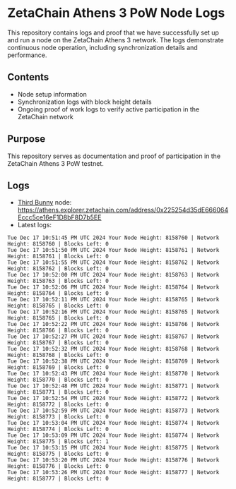 # ZetaChain Athens 3 PoW Node Logs
This repository contains logs and proof that we have successfully set up and run a node on the ZetaChain Athens 3 network. The logs demonstrate continuous node operation, including synchronization details and performance.

## Contents
- Node setup information
- Synchronization logs with block height details
- Ongoing proof of work logs to verify active participation in the ZetaChain network

## Purpose
This repository serves as documentation and proof of participation in the ZetaChain Athens 3 PoW testnet.

## Logs

- [Third Bunny](https://thirdbunny.xyz/) node: https://athens.explorer.zetachain.com/address/0x225254d35dE666064Eccc5ce16eF1D8bF8D7b5EE
- Latest logs:
```
Tue Dec 17 10:51:45 PM UTC 2024 Your Node Height: 8158760 | Network Height: 8158760 | Blocks Left: 0
Tue Dec 17 10:51:50 PM UTC 2024 Your Node Height: 8158761 | Network Height: 8158761 | Blocks Left: 0
Tue Dec 17 10:51:55 PM UTC 2024 Your Node Height: 8158762 | Network Height: 8158762 | Blocks Left: 0
Tue Dec 17 10:52:00 PM UTC 2024 Your Node Height: 8158763 | Network Height: 8158763 | Blocks Left: 0
Tue Dec 17 10:52:06 PM UTC 2024 Your Node Height: 8158764 | Network Height: 8158764 | Blocks Left: 0
Tue Dec 17 10:52:11 PM UTC 2024 Your Node Height: 8158765 | Network Height: 8158765 | Blocks Left: 0
Tue Dec 17 10:52:16 PM UTC 2024 Your Node Height: 8158765 | Network Height: 8158765 | Blocks Left: 0
Tue Dec 17 10:52:22 PM UTC 2024 Your Node Height: 8158766 | Network Height: 8158766 | Blocks Left: 0
Tue Dec 17 10:52:27 PM UTC 2024 Your Node Height: 8158767 | Network Height: 8158767 | Blocks Left: 0
Tue Dec 17 10:52:32 PM UTC 2024 Your Node Height: 8158768 | Network Height: 8158768 | Blocks Left: 0
Tue Dec 17 10:52:38 PM UTC 2024 Your Node Height: 8158769 | Network Height: 8158769 | Blocks Left: 0
Tue Dec 17 10:52:43 PM UTC 2024 Your Node Height: 8158770 | Network Height: 8158770 | Blocks Left: 0
Tue Dec 17 10:52:48 PM UTC 2024 Your Node Height: 8158771 | Network Height: 8158771 | Blocks Left: 0
Tue Dec 17 10:52:54 PM UTC 2024 Your Node Height: 8158772 | Network Height: 8158772 | Blocks Left: 0
Tue Dec 17 10:52:59 PM UTC 2024 Your Node Height: 8158773 | Network Height: 8158773 | Blocks Left: 0
Tue Dec 17 10:53:04 PM UTC 2024 Your Node Height: 8158774 | Network Height: 8158774 | Blocks Left: 0
Tue Dec 17 10:53:09 PM UTC 2024 Your Node Height: 8158774 | Network Height: 8158775 | Blocks Left: 1
Tue Dec 17 10:53:15 PM UTC 2024 Your Node Height: 8158775 | Network Height: 8158775 | Blocks Left: 0
Tue Dec 17 10:53:20 PM UTC 2024 Your Node Height: 8158776 | Network Height: 8158776 | Blocks Left: 0
Tue Dec 17 10:53:26 PM UTC 2024 Your Node Height: 8158777 | Network Height: 8158777 | Blocks Left: 0
```
